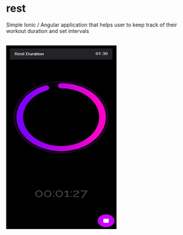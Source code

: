 # rest

Simple Ionic / Angular application that helps user to keep track of their workout duration and set intervals
<br>
<br>

<img src="https://github.com/sanderhelleso/rest/blob/master/preview.jpg" width=300 height=500>

